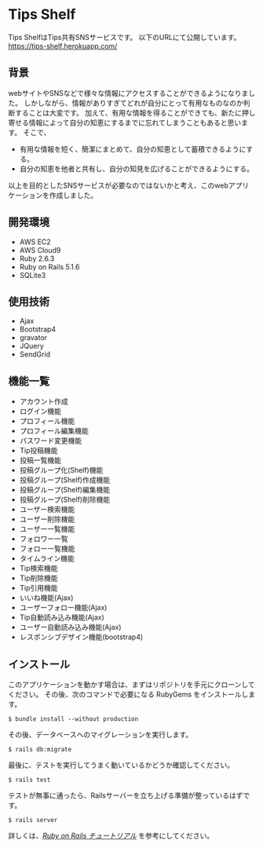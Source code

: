 # Tips Shelf

Tips ShelfはTips共有SNSサービスです。
以下のURLにて公開しています。
https://tips-shelf.herokuapp.com/

## 背景
webサイトやSNSなどで様々な情報にアクセスすることができるようになりました。
しかしながら、情報がありすぎてどれが自分にとって有用なものなのか判断することは大変です。
加えて、有用な情報を得ることができても、新たに押し寄せる情報によって自分の知恵にするまでに忘れてしまうこともあると思います。
そこで、

- 有用な情報を短く、簡潔にまとめて、自分の知恵として蓄積できるようにする。
- 自分の知恵を他者と共有し、自分の知見を広げることができるようにする。

以上を目的としたSNSサービスが必要なのではないかと考え、このwebアプリケーションを作成しました。

## 開発環境

- AWS EC2
- AWS Cloud9
- Ruby 2.6.3
- Ruby on Rails 5.1.6
- SQLite3

## 使用技術
- Ajax
- Bootstrap4
- gravator
- JQuery
- SendGrid

## 機能一覧
- アカウント作成
- ログイン機能
- プロフィール機能
- プロフィール編集機能
- パスワード変更機能
- Tip投稿機能
- 投稿一覧機能
- 投稿グループ化(Shelf)機能
- 投稿グループ(Shelf)作成機能
- 投稿グループ(Shelf)編集機能
- 投稿グループ(Shelf)削除機能
- ユーザー検索機能
- ユーザー削除機能
- ユーザー一覧機能
- フォロワー一覧
- フォロー一覧機能
- タイムライン機能
- Tip検索機能
- Tip削除機能
- Tip引用機能
- いいね機能(Ajax)
- ユーザーフォロー機能(Ajax)
- Tip自動読み込み機能(Ajax)
- ユーザー自動読み込み機能(Ajax)
- レスポンシブデザイン機能(bootstrap4)

## インストール
このアプリケーションを動かす場合は、まずはリポジトリを手元にクローンしてください。
その後、次のコマンドで必要になる RubyGems をインストールします。

```
$ bundle install --without production
```

その後、データベースへのマイグレーションを実行します。

```
$ rails db:migrate
```

最後に、テストを実行してうまく動いているかどうか確認してください。

```
$ rails test
```

テストが無事に通ったら、Railsサーバーを立ち上げる準備が整っているはずです。

```
$ rails server
```

詳しくは、[*Ruby on Rails チュートリアル*](https://railstutorial.jp/)
を参考にしてください。